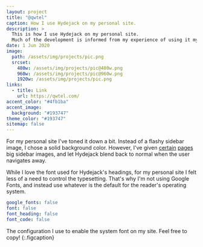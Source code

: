 ```yaml
---
layout: project
title: "@qwtel"
caption: How I use Hydejack on my personal site.
description: >
  This is how I use Hydejack on my personal site. 
  Much of the development is informed from my experience of using it myself, creating a tight feedback loop.
date: 1 Jun 2020
image:
  path: /assets/img/projects/pic.png
  srcset:
    480w: /assets/img/projects/pic@480w.png
    960w: /assets/img/projects/pic@960w.png
    1920w: /assets/img/projects/pic.png
links:
  - title: Link
    url: https://qwtel.com/
accent_color: "#4fb1ba"
accent_image:
  background: "#193747"
theme_color: "#193747"
sitemap: false
---
```


For my personal site I've toned it down a bit. Instead of a flashy sidebar image, I chose a solid background color.
However, I've given [certain](https://qwtel.com/projects/ducky-hunting/) [pages](https://qwtel.com/projects/blocky-blocks/) big sidebar images, and let Hydejack blend back to normal when the user navigates away.

While I love the font used for Hydejack's headings, for my personal site I felt less of a need to control the typesetting.
That's why I'm not using Google Fonts, and instead use whatever is the default for the reader's operating system.

```yml
google_fonts: false
font: false
font_heading: false
font_code: false
```

The configuration I use to enable the system font on my site. Feel free to copy!
{:.figcaption}
